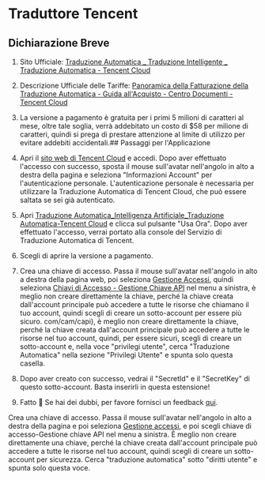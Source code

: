 # Traduttore Tencent

## Dichiarazione Breve

1. Sito Ufficiale: [Traduzione Automatica _ Traduzione Intelligente _ Traduzione Automatica - Tencent Cloud](https://cloud.tencent.com/product/tmt)
2. Descrizione Ufficiale delle Tariffe: [Panoramica della Fatturazione della Traduzione Automatica - Guida all'Acquisto - Centro Documenti - Tencent Cloud](https://cloud.tencent.com/document/product/551/35017)
3. La versione a pagamento è gratuita per i primi 5 milioni di caratteri al mese, oltre tale soglia, verrà addebitato un costo di $58 per milione di caratteri, quindi si prega di prestare attenzione al limite di utilizzo per evitare addebiti accidentali.## Passaggi per l'Applicazione

4. Apri il [sito web di Tencent Cloud](https://cloud.tencent.com/) e accedi. Dopo aver effettuato l'accesso con successo, sposta il mouse sull'avatar nell'angolo in alto a destra della pagina e seleziona "Informazioni Account" per l'autenticazione personale. L'autenticazione personale è necessaria per utilizzare la Traduzione Automatica di Tencent Cloud, che può essere saltata se sei già autenticato.
5. Apri [Traduzione Automatica_Intelligenza Artificiale_Traduzione Automatica-Tencent Cloud](https://cloud.tencent.com/product/tmt) e clicca sul pulsante "Usa Ora". Dopo aver effettuato l'accesso, verrai portato alla console del Servizio di Traduzione Automatica di Tencent.
6. Scegli di aprire la versione a pagamento.
7. Crea una chiave di accesso. Passa il mouse sull'avatar nell'angolo in alto a destra della pagina web, poi seleziona [Gestione Accessi](https://console.cloud.tencent.com/cam/overview), quindi seleziona [Chiavi di Accesso - Gestione Chiave API](https://console.cloud.tencent.com/cam/capi) nel menu a sinistra, è meglio non creare direttamente la chiave, perché la chiave creata dall'account principale può accedere a tutte le risorse che chiamano il tuo account, quindi scegli di creare un sotto-account per essere più sicuro. com/cam/capi), è meglio non creare direttamente la chiave, perché la chiave creata dall'account principale può accedere a tutte le risorse nel tuo account, quindi, per essere sicuri, scegli di creare un sotto-account e, nella voce "privilegi utente", cerca "Traduzione Automatica" nella sezione "Privilegi Utente" e spunta solo questa casella.
8. Dopo aver creato con successo, vedrai il "SecretId" e il "SecretKey" di questo sotto-account. Basta inserirli in questa estensione!
9. Fatto 🎉 Se hai dei dubbi, per favore fornisci un feedback [qui](https://github.com/immersive-translate/immersive-translate/issues/137).

Crea una chiave di accesso. Passa il mouse sull'avatar nell'angolo in alto a destra della pagina e poi seleziona [Gestione accessi](https://console.cloud.tencent.com/cam/overview), e poi scegli chiave di accesso-Gestione chiave API nel menu a sinistra. È meglio non creare direttamente una chiave, perché la chiave creata dall'account principale può accedere a tutte le risorse nel tuo account, quindi scegli di creare un sotto-account per sicurezza. Cerca "traduzione automatica" sotto "diritti utente" e spunta solo questa voce.
